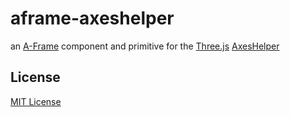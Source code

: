 # aframe-axeshelper #

an [A-Frame](https://aframe.io/) component and primitive for the [Three.js](https://threejs.org/) [AxesHelper](https://threejs.org/docs/#api/en/helpers/AxesHelper)





## License ##

[MIT License](LICENSE.md)
